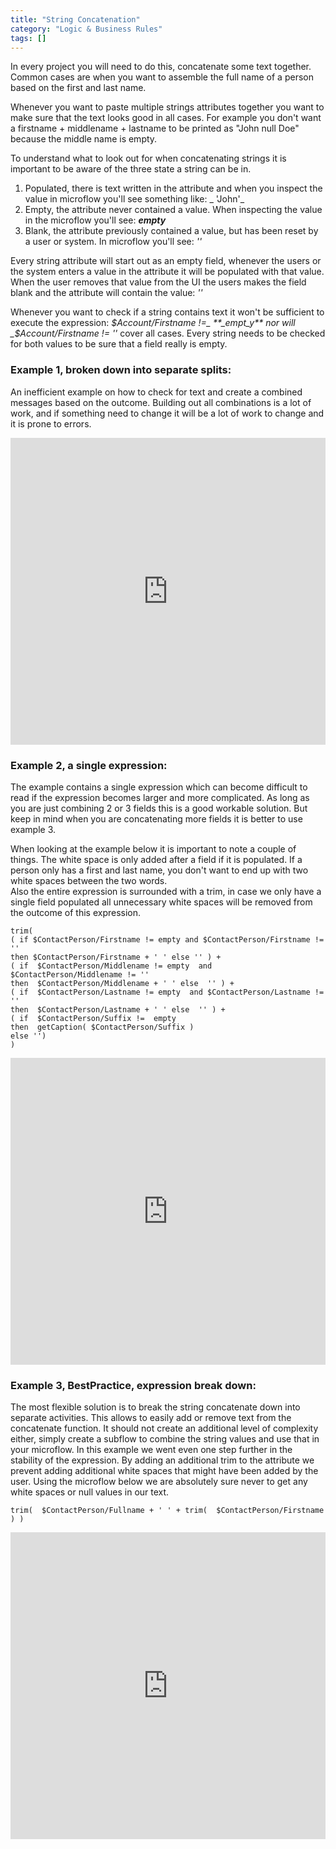 ```yaml
---
title: "String Concatenation"
category: "Logic & Business Rules"
tags: []
---
```

In every project you will need to do this, concatenate some text together. Common cases are when you want to assemble the full name of a person based on the first and last name.

Whenever you want to paste multiple strings attributes together you want to make sure that the text looks good in all cases. For example you don't want a firstname + middlename + lastname to be printed as "John null Doe" because the middle name is empty.

To understand what to look out for when concatenating strings it is important to be aware of the three state a string can be in.

1.  Populated, there is text written in the attribute and when you inspect the value in microflow you'll see something like: _ 'John'_  
2.  Empty, the attribute never contained a value. When inspecting the value in the microflow you'll see: _**empty**_
3.  Blank, the attribute previously contained a value, but has been reset by a user or system. In microflow you'll see: _''_  

Every string attribute will start out as an empty field, whenever the users or the system enters a value in the attribute it will be populated with that value. When the user removes that value from the UI the users makes the field blank and the attribute will contain the value:  _''_  

Whenever you want to check if a string contains text it won't be sufficient to execute the expression: _$Account/Firstname !=_ **_empt_y** nor will  _$Account/Firstname != ''_ cover all cases. Every string needs to be checked for both values to be sure that a field really is empty.  

### Example 1, broken down into separate splits:

An inefficient example on how to check for text and create a combined messages based on the outcome.
Building out all combinations is a lot of work, and if something need to change it will be a lot of work to change and it is prone to errors.

<iframe width="100%" height="491px" frameborder="0" src="https://modelshare.mendix.com/models/460db183-b5b4-44e7-8f15-3ea9725a9836/bco_contactperson_createfullname_inefficient?embed=true"></iframe>

### Example 2, a single expression:

The example contains a single expression which can become difficult to read if the expression becomes larger and more complicated. As long as you are just combining 2 or 3 fields this is a good workable solution. But keep in mind when you are concatenating more fields it is better to use example 3.

When looking at the example below it is important to note a couple of things. The white space is only added after a field if it is populated. If a person only has a first and last name, you don't want to end up with two white spaces between the two words.  
Also the entire expression is surrounded with a trim, in case we only have a single field populated all unnecessary white spaces will be removed from the outcome of this expression.

```
trim(
( if $ContactPerson/Firstname != empty and $ContactPerson/Firstname != ''
then $ContactPerson/Firstname + ' ' else '' ) +
( if  $ContactPerson/Middlename != empty  and $ContactPerson/Middlename != ''
then  $ContactPerson/Middlename + ' ' else  '' ) +
( if  $ContactPerson/Lastname != empty  and $ContactPerson/Lastname != ''
then  $ContactPerson/Lastname + ' ' else  '' ) +
( if  $ContactPerson/Suffix !=  empty  
then  getCaption( $ContactPerson/Suffix )
else '')
)
```

<iframe width="100%" height="491px" frameborder="0" src="https://modelshare.mendix.com/models/28e4594c-5f20-413f-ad9b-8912100cb976/bco_contactperson_createfullname_hardtoread?embed=true"></iframe>

### Example 3, **BestPractice,**  expression break down:

The most flexible solution is to break the string concatenate down into separate activities. This allows to easily add or remove text from the concatenate function. It should not create an additional level of complexity either, simply create a subflow to combine the string values and use that in your microflow.
In this example we went even one step further in the stability of the expression. By adding an additional trim to the attribute we prevent adding additional white spaces that might have been added by the user. Using the microflow below we are absolutely sure never to get any white spaces or null values in our text.

```
trim(  $ContactPerson/Fullname + ' ' + trim(  $ContactPerson/Firstname ) )
```

<iframe width="100%" height="491px" frameborder="0" src="https://modelshare.mendix.com/models/60fd9671-0e98-4ee3-9719-e0a060abe844/bco_contactperson_createfullname?embed=true"></iframe>

